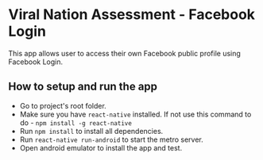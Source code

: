 
# Viral Nation Assessment - Facebook Login

This app allows user to access their own Facebook public profile using Facebook Login.

## How to setup and run the app

- Go to project's root folder.
- Make sure you have ``react-native`` installed. If not use this command to do - ``npm install -g react-native``
- Run ``npm install`` to install all dependencies.
- Run ``react-native run-android`` to start the metro server.
- Open android emulator to install the app and test.

